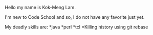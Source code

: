 Hello my name is Kok-Meng Lam.

I'm new to Code School and so, I do not have
any favorite just yet.

My deadly skills are:
*java
*perl
*tcl
*Killing history using git rebase
